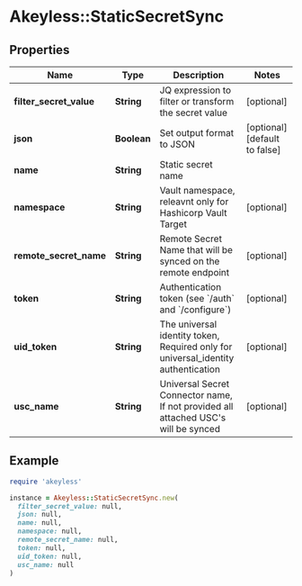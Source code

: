 # Akeyless::StaticSecretSync

## Properties

| Name | Type | Description | Notes |
| ---- | ---- | ----------- | ----- |
| **filter_secret_value** | **String** | JQ expression to filter or transform the secret value | [optional] |
| **json** | **Boolean** | Set output format to JSON | [optional][default to false] |
| **name** | **String** | Static secret name |  |
| **namespace** | **String** | Vault namespace, releavnt only for Hashicorp Vault Target | [optional] |
| **remote_secret_name** | **String** | Remote Secret Name that will be synced on the remote endpoint | [optional] |
| **token** | **String** | Authentication token (see &#x60;/auth&#x60; and &#x60;/configure&#x60;) | [optional] |
| **uid_token** | **String** | The universal identity token, Required only for universal_identity authentication | [optional] |
| **usc_name** | **String** | Universal Secret Connector name, If not provided all attached USC&#39;s will be synced | [optional] |

## Example

```ruby
require 'akeyless'

instance = Akeyless::StaticSecretSync.new(
  filter_secret_value: null,
  json: null,
  name: null,
  namespace: null,
  remote_secret_name: null,
  token: null,
  uid_token: null,
  usc_name: null
)
```

